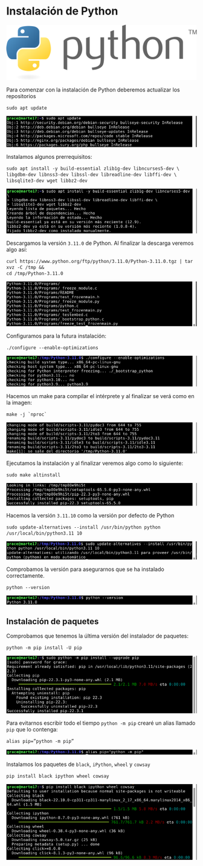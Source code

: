 # Instalación de Python


<div align="center">
  <img src="./Images/logo_python.png">
</div>

Para comenzar con la instalación de Python deberemos actualizar los repositorios

```
sudo apt update
```

<div align="center">
  <img src="./Screenshots/Python1.png">
</div>

Instalamos algunos prerrequisitos:

```
sudo apt install -y build-essential zlib1g-dev libncurses5-dev \
libgdbm-dev libnss3-dev libssl-dev libreadline-dev libffi-dev \
libsqlite3-dev wget libbz2-dev
```

<div align="center">
  <img src="./Screenshots/Python2.png">
</div>

Descargamos la versión `3.11.0` de Python. Al finalizar la descarga veremos algo así:

```
curl https://www.python.org/ftp/python/3.11.0/Python-3.11.0.tgz | tar xvz -C /tmp &&
cd /tmp/Python-3.11.0
```
<div align="center">
  <img src="./Screenshots/Python3.png">
</div>

Configuramos para la futura instalación:

```
./configure --enable-optimizations
```

<div align="center">
  <img src="./Screenshots/Python4.png">
</div>

Hacemos un make para compilar el intérprete y al finalizar se verá como en la imagen:

```
make -j `nproc`
```
<div align="center">
  <img src="./Screenshots/Python5.png">
</div>

Ejecutamos la instalación y al finalizar veremos algo como lo siguiente:

```
sudo make altinstall
```
<div align="center">
  <img src="./Screenshots/Python6.png">
</div>

Hacemos la versión `3.11.10` como la versión por defecto de Python

```
sudo update-alternatives --install /usr/bin/python python /usr/local/bin/python3.11 10
```

<div align="center">
  <img src="./Screenshots/Python7.png">
</div>

Comprobamos la versión para asegurarnos que se ha instalado correctamente.

```
python --version
```

<div align="center">
  <img src="./Screenshots/Python8.png">
</div>


## Instalación de paquetes

Comprobamos que tenemos la última versión del instalador de paquetes:

```
python -m pip install -U pip
```

<div align="center">
  <img src="./Screenshots/Python9.png">
</div>

Para evitarnos escribir todo el tiempo `python -m pip` crearé un alias llamado `pip` que lo contenga:

```
alias pip=”python -m pip”
```

<div align="center">
  <img src="./Screenshots/Python10.png">
</div>

Instalamos los paquetes de `black`, `iPython`, `wheel` y `cowsay`

```
pip install black ipython wheel cowsay
```

<div align="center">
  <img src="./Screenshots/Python11.png">
</div>



